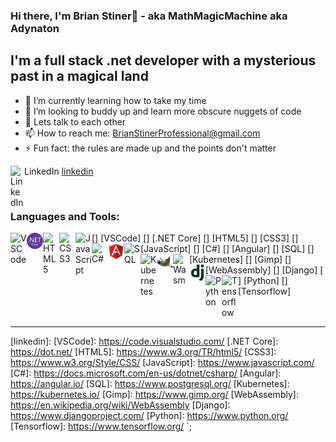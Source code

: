 ### Hi there, I'm Brian Stiner👋 - aka MathMagicMachine aka Adynaton

## I'm a full stack .net developer with a mysterious past in a magical land

- 🌱 I’m currently learning how to take my time
- 👯 I’m looking to buddy up and learn more obscure nuggets of code
- 💬 Lets talk to each other
- 📫 How to reach me: BrianStinerProfessional@gmail.com
- ⚡ Fun fact: the rules are made up and the points don't matter

LinkedIn <img align="left" alt="LinkedIn" width="22px" src="https://cdn.jsdelivr.net/npm/simple-icons@v3/icons/linkedin.svg" />[linkedin](https://www.linkedin.com/in/mathmagicmachine/)

<br />

### Languages and Tools:

[<img align="left" alt="VSCode" width="26px" src="https://upload.wikimedia.org/wikipedia/commons/9/9a/Visual_Studio_Code_1.35_icon.svg" />] [VSCode]
[<img align="left" alt="DotNet" width="26px" src="https://github.com/devicons/devicon/blob/master/icons/dotnetcore/dotnetcore-original.svg" />] [.NET Core]
[<img align="left" alt="HTML5" width="26px" src="https://upload.wikimedia.org/wikipedia/commons/6/61/HTML5_logo_and_wordmark.svg" />] [HTML5]
[<img align="left" alt="CSS3" width="26px" src="https://upload.wikimedia.org/wikipedia/commons/d/d5/CSS3_logo_and_wordmark.svg" />] [CSS3]
[<img align="left" alt="JavaScript" width="26px" src="https://upload.wikimedia.org/wikipedia/commons/9/99/Unofficial_JavaScript_logo_2.svg" />] [JavaScript]
[<img align="left" alt="C#" width="26px" src="https://raw.githubusercontent.com/jmnote/z-icons/master/svg/csharp.svg" />] [C#]
[<img align="left" alt="Angular" width="26px" src="https://github.com/devicons/devicon/blob/master/icons/angularjs/angularjs-original.svg" />] [Angular]
[<img align="left" alt="SQL" width="26px" src="https://upload.wikimedia.org/wikipedia/commons/2/29/Postgresql_elephant.svg" />] [SQL]
[<img align="left" alt="Kubernetes" width="26px" src="https://raw.githubusercontent.com/jmnote/z-icons/master/svg/kubernetes.svg" />]  [Kubernetes]
[<img align="left" alt="Gimp" width="26px" src="https://github.com/devicons/devicon/blob/master/icons/gimp/gimp-original.svg" />] [Gimp]
[<img align="left" alt="Wasm" width="26px" src="https://upload.wikimedia.org/wikipedia/commons/1/1f/WebAssembly_Logo.svg" />] [WebAssembly]
[<img align="left" alt="Django" width="26px" src="https://github.com/devicons/devicon/blob/master/icons/django/django-plain.svg" />] [Django]
[<img align="left" alt="Python" width="26px" src="https://upload.wikimedia.org/wikipedia/commons/0/0a/Python.svg" />] [Python]
[<img align="left" alt="Tensorflow" width="26px" src="https://upload.wikimedia.org/wikipedia/commons/2/2d/Tensorflow_logo.svg" />] [Tensorflow]
<br />
<br />
<br />

---
[linkedin]: 
[VSCode]: https://code.visualstudio.com/
[.NET Core]: https://dot.net/
[HTML5]: https://www.w3.org/TR/html5/
[CSS3]: https://www.w3.org/Style/CSS/
[JavaScript]: https://www.javascript.com/
[C#]: https://docs.microsoft.com/en-us/dotnet/csharp/
[Angular]: https://angular.io/
[SQL]: https://www.postgresql.org/
[Kubernetes]: https://kubernetes.io/
[Gimp]: https://www.gimp.org/
[WebAssembly]: https://en.wikipedia.org/wiki/WebAssembly
[Django]: https://www.djangoproject.com/
[Python]: https://www.python.org/
[Tensorflow]: https://www.tensorflow.org/
`;

